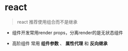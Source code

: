 # react

> react 推荐使用组合而不是继承

* 组件开发常用render props，分离render的是无状态组件

* 高阶组件 常用 **组件参数** 、 **属性代理**  和  **反向继承**
